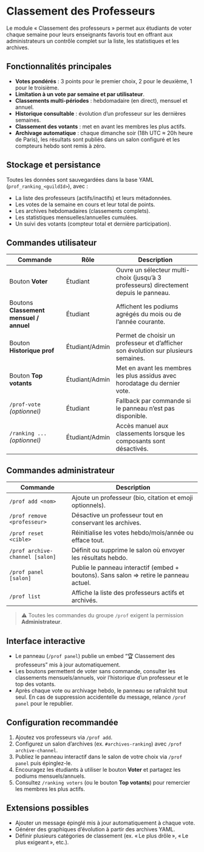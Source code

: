 # Classement des Professeurs

Le module « Classement des professeurs » permet aux étudiants de voter chaque semaine pour leurs enseignants favoris tout en offrant aux administrateurs un contrôle complet sur la liste, les statistiques et les archives.

## Fonctionnalités principales

- **Votes pondérés** : 3 points pour le premier choix, 2 pour le deuxième, 1 pour le troisième.
- **Limitation à un vote par semaine et par utilisateur**.
- **Classements multi-périodes** : hebdomadaire (en direct), mensuel et annuel.
- **Historique consultable** : évolution d’un professeur sur les dernières semaines.
- **Classement des votants** : met en avant les membres les plus actifs.
- **Archivage automatique** : chaque dimanche soir (18h UTC ≈ 20h heure de Paris), les résultats sont publiés dans un salon configuré et les compteurs hebdo sont remis à zéro.

## Stockage et persistance

Toutes les données sont sauvegardées dans la base YAML (`prof_ranking_<guildId>`), avec :

- La liste des professeurs (actifs/inactifs) et leurs métadonnées.
- Les votes de la semaine en cours et leur total de points.
- Les archives hebdomadaires (classements complets).
- Les statistiques mensuelles/annuelles cumulées.
- Un suivi des votants (compteur total et dernière participation).

## Commandes utilisateur

| Commande | Rôle | Description |
| --- | --- | --- |
| Bouton **Voter** | Étudiant | Ouvre un sélecteur multi-choix (jusqu’à 3 professeurs) directement depuis le panneau. |
| Boutons **Classement mensuel / annuel** | Étudiant | Affichent les podiums agrégés du mois ou de l’année courante. |
| Bouton **Historique prof** | Étudiant/Admin | Permet de choisir un professeur et d’afficher son évolution sur plusieurs semaines. |
| Bouton **Top votants** | Étudiant/Admin | Met en avant les membres les plus assidus avec horodatage du dernier vote. |
| `/prof-vote` *(optionnel)* | Étudiant | Fallback par commande si le panneau n’est pas disponible. |
| `/ranking ...` *(optionnel)* | Étudiant/Admin | Accès manuel aux classements lorsque les composants sont désactivés. |

## Commandes administrateur

| Commande | Description |
| --- | --- |
| `/prof add <nom>` | Ajoute un professeur (bio, citation et emoji optionnels). |
| `/prof remove <professeur>` | Désactive un professeur tout en conservant les archives. |
| `/prof reset <cible>` | Réinitialise les votes hebdo/mois/année ou efface tout. |
| `/prof archive-channel [salon]` | Définit ou supprime le salon où envoyer les résultats hebdo. |
| `/prof panel [salon]` | Publie le panneau interactif (embed + boutons). Sans salon ⇒ retire le panneau actuel. |
| `/prof list` | Affiche la liste des professeurs actifs et archivés. |

> ⚠️ Toutes les commandes du groupe `/prof` exigent la permission **Administrateur**.

## Interface interactive

- Le panneau (`/prof panel`) publie un embed “🏆 Classement des professeurs” mis à jour automatiquement.
- Les boutons permettent de voter sans commande, consulter les classements mensuels/annuels, voir l’historique d’un professeur et le top des votants.
- Après chaque vote ou archivage hebdo, le panneau se rafraîchit tout seul. En cas de suppression accidentelle du message, relance `/prof panel` pour le republier.

## Configuration recommandée

1. Ajoutez vos professeurs via `/prof add`.
2. Configurez un salon d’archives (ex. `#archives-ranking`) avec `/prof archive-channel`.
3. Publiez le panneau interactif dans le salon de votre choix via `/prof panel` puis épinglez-le.
4. Encouragez les étudiants à utiliser le bouton **Voter** et partagez les podiums mensuels/annuels.
5. Consultez `/ranking voters` (ou le bouton **Top votants**) pour remercier les membres les plus actifs.

## Extensions possibles

- Ajouter un message épinglé mis à jour automatiquement à chaque vote.
- Générer des graphiques d’évolution à partir des archives YAML.
- Définir plusieurs catégories de classement (ex. « Le plus drôle », « Le plus exigeant », etc.).
